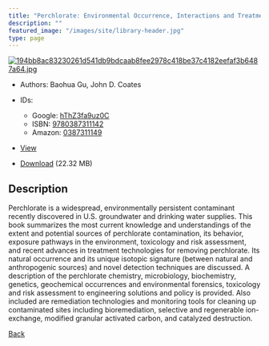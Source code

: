 ```yaml
---
title: "Perchlorate: Environmental Occurrence, Interactions and Treatment"
description: ""
featured_image: "/images/site/library-header.jpg"
type: page
---
```


<a href="https://drive.google.com/uc?export=view&id=16Ojaim219rzVqwlysszmebtOjoHNbclf" target="_blank">![194bb8ac83230261d541db9bdcaab8fee2978c418be37c4182eefaf3b6487a64.jpg](https://drive.google.com/uc?export=view&id=1KPcNRtWdkA1xCbhv15bWhKRAYnriLCms)</a>
* Authors: Baohua Gu, John D. Coates
* IDs:
  * Google: <a href="https://books.google.com/books?id=hThZ3fa9uz0C" target="_blank">hThZ3fa9uz0C</a>
  * ISBN: <a href="https://www.worldcat.org/isbn/9780387311142" target="_blank">9780387311142</a>
  * Amazon: <a href="https://www.amazon.com/dp/0387311149" target="_blank">0387311149</a>
* <a href="https://drive.google.com/uc?export=view&id=16Ojaim219rzVqwlysszmebtOjoHNbclf" target="_blank">View</a>

* [Download](https://drive.google.com/uc?export=download&id=16Ojaim219rzVqwlysszmebtOjoHNbclf) (22.32 MB)

## Description<div>
<p>Perchlorate is a widespread, environmentally persistent contaminant recently discovered in U.S. groundwater and drinking water supplies. This book summarizes the most current knowledge and understandings of the extent and potential sources of perchlorate contamination, its behavior, exposure pathways in the environment, toxicology and risk assessment, and recent advances in treatment technologies for removing perchlorate. Its natural occurrence and its unique isotopic signature (between natural and anthropogenic sources) and novel detection techniques are discussed. A description of the perchlorate chemistry, microbiology, biochemistry, genetics, geochemical occurrences and environmental forensics, toxicology and risk assessment to engineering solutions and policy is provided. Also included are remediation technologies and monitoring tools for cleaning up contaminated sites including bioremediation, selective and regenerable ion-exchange, modified granular activated carbon, and catalyzed destruction.</p></div>

[Back](/library/)
